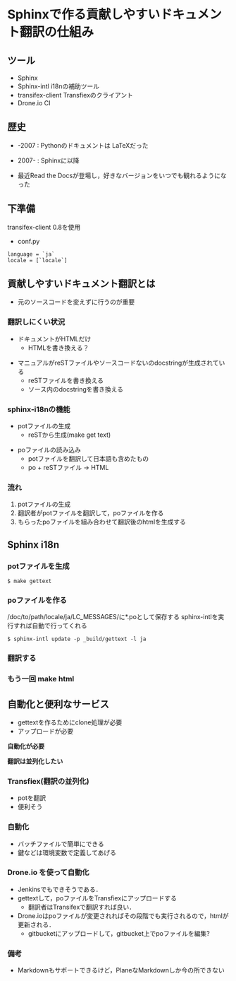 # Sphinxで作る貢献しやすいドキュメント翻訳の仕組み

## ツール

* Sphinx
* Sphinx-intl i18nの補助ツール
* transifex-client Transfiexのクライアント
* Drone.io CI

## 歴史

+ -2007 : Pythonのドキュメントは LaTeXだった
* 2007- : Sphinxに以降
+ 最近Read the Docsが登場し，好きなバージョンをいつでも観れるようになった

## 下準備

transifex-client 0.8を使用

* conf.py
```
language = `ja`
locale = [`locale`]
```

## 貢献しやすいドキュメント翻訳とは

* 元のソースコードを変えずに行うのが重要

### 翻訳しにくい状況

+ ドキュメントがHTMLだけ
  * HTMLを書き換える？
* マニュアルがreSTファイルやソースコードないのdocstringが生成されている  
  * reSTファイルを書き換える
  * ソース内のdocstringを書き換える

###  sphinx-i18nの機能

+ potファイルの生成
  * reSTから生成(make get text)
* poファイルの読み込み
  * potファイルを翻訳して日本語も含めたもの
  * po + reSTファイル -> HTML  

### 流れ

1. potファイルの生成
1. 翻訳者がpotファイルを翻訳して，poファイルを作る
1. もらったpoファイルを組み合わせて翻訳後のhtmlを生成する

## Sphinx i18n

### potファイルを生成
```
$ make gettext
```

### poファイルを作る

/doc/to/path/locale/ja/LC_MESSAGES/に*.poとして保存する
sphinx-intlを実行すれば自動で行ってくれる
```
$ sphinx-intl update -p _build/gettext -l ja
```

### 翻訳する

### もう一回 make html

## 自動化と便利なサービス

* gettextを作るためにclone処理が必要
* アップロードが必要

__自動化が必要__

__翻訳は並列化したい__

### Transfiex(翻訳の並列化)

* potを翻訳
* 便利そう

### 自動化

* バッチファイルで簡単にできる
* 鍵などは環境変数で定義してあげる

### Drone.io を使って自動化

* Jenkinsでもできそうである．
* gettextして，poファイルをTransfiexにアップロードする
  * 翻訳者はTransifexで翻訳すれば良い．
* Drone.ioはpoファイルが変更されればその段階でも実行されるので，htmlが更新される．
  * gitbucketにアップロードして，gitbucket上でpoファイルを編集?

### 備考

* Markdownもサポートできるけど，PlaneなMarkdownしか今の所できない 
